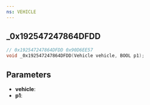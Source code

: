 ```yaml
---
ns: VEHICLE
---
```

## _0x192547247864DFDD

```c
// 0x192547247864DFDD 0x90D6EE57
void _0x192547247864DFDD(Vehicle vehicle, BOOL p1);
```


## Parameters
* **vehicle**: 
* **p1**: 

